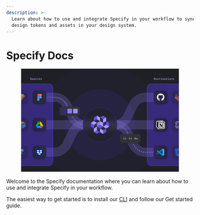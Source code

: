 ```yaml
---
description: >-
  Learn about how to use and integrate Specify in your workflow to sync your
  design tokens and assets in your design system.
---
```


# Specify Docs

<figure><img src=".gitbook/assets/design-api-full-dark.jpg" alt=""><figcaption></figcaption></figure>

Welcome to the Specify documentation where you can learn about how to use and integrate Specify in your workflow.

The easiest way to get started is to install our [CLI](usage/cli.md) and follow our Get started guide.
